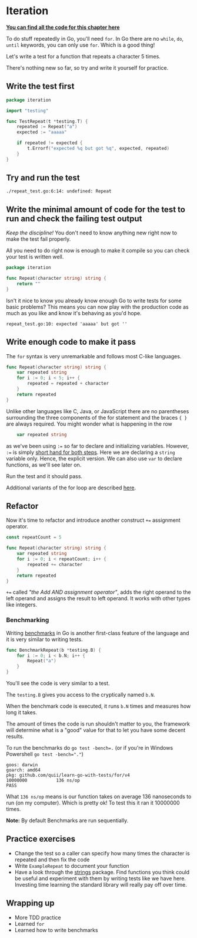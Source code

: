 # Iteration

**[You can find all the code for this chapter here](https://github.com/quii/learn-go-with-tests/tree/main/for)**

To do stuff repeatedly in Go, you'll need `for`. In Go there are no `while`, `do`, `until` keywords, you can only use `for`. Which is a good thing!

Let's write a test for a function that repeats a character 5 times.

There's nothing new so far, so try and write it yourself for practice.

## Write the test first

```go
package iteration

import "testing"

func TestRepeat(t *testing.T) {
	repeated := Repeat("a")
	expected := "aaaaa"

	if repeated != expected {
		t.Errorf("expected %q but got %q", expected, repeated)
	}
}
```

## Try and run the test

`./repeat_test.go:6:14: undefined: Repeat`

## Write the minimal amount of code for the test to run and check the failing test output

_Keep the discipline!_ You don't need to know anything new right now to make the test fail properly.

All you need to do right now is enough to make it compile so you can check your test is written well.

```go
package iteration

func Repeat(character string) string {
	return ""
}
```

Isn't it nice to know you already know enough Go to write tests for some basic problems? This means you can now play with the production code as much as you like and know it's behaving as you'd hope.

`repeat_test.go:10: expected 'aaaaa' but got ''`

## Write enough code to make it pass

The `for` syntax is very unremarkable and follows most C-like languages.

```go
func Repeat(character string) string {
	var repeated string
	for i := 0; i < 5; i++ {
		repeated = repeated + character
	}
	return repeated
}
```

Unlike other languages like C, Java, or JavaScript there are no parentheses surrounding the three components of the for statement and the braces `{ }` are always required. You might wonder what is happening in the row

```go
	var repeated string
```

as we've been using `:=` so far to declare and initializing variables. However, `:=` is simply [short hand for both steps](https://gobyexample.com/variables). Here we are declaring a `string` variable only. Hence, the explicit version. We can also use `var` to declare functions, as we'll see later on.

Run the test and it should pass.

Additional variants of the for loop are described [here](https://gobyexample.com/for).

## Refactor

Now it's time to refactor and introduce another construct `+=` assignment operator.

```go
const repeatCount = 5

func Repeat(character string) string {
	var repeated string
	for i := 0; i < repeatCount; i++ {
		repeated += character
	}
	return repeated
}
```

`+=` called _"the Add AND assignment operator"_, adds the right operand to the left operand and assigns the result to left operand. It works with other types like integers.

### Benchmarking

Writing [benchmarks](https://golang.org/pkg/testing/#hdr-Benchmarks) in Go is another first-class feature of the language and it is very similar to writing tests.

```go
func BenchmarkRepeat(b *testing.B) {
	for i := 0; i < b.N; i++ {
		Repeat("a")
	}
}
```

You'll see the code is very similar to a test.

The `testing.B` gives you access to the cryptically named `b.N`.

When the benchmark code is executed, it runs `b.N` times and measures how long it takes.

The amount of times the code is run shouldn't matter to you, the framework will determine what is a "good" value for that to let you have some decent results.

To run the benchmarks do `go test -bench=.` (or if you're in Windows Powershell `go test -bench="."`)

```text
goos: darwin
goarch: amd64
pkg: github.com/quii/learn-go-with-tests/for/v4
10000000           136 ns/op
PASS
```

What `136 ns/op` means is our function takes on average 136 nanoseconds to run \(on my computer\). Which is pretty ok! To test this it ran it 10000000 times.

**Note:** By default Benchmarks are run sequentially.

## Practice exercises

* Change the test so a caller can specify how many times the character is repeated and then fix the code
* Write `ExampleRepeat` to document your function
* Have a look through the [strings](https://golang.org/pkg/strings) package. Find functions you think could be useful and experiment with them by writing tests like we have here. Investing time learning the standard library will really pay off over time.

## Wrapping up

* More TDD practice
* Learned `for`
* Learned how to write benchmarks
